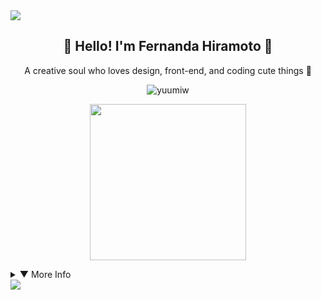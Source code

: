 <!-- Banner superior -->
<img src="https://capsule-render.vercel.app/api?type=waving&color=f4c6d7&height=100&section=header"/>

<h2 align="center">🌸 Hello! I'm <strong>Fernanda Hiramoto</strong> 🐾</h2>
<p align="center">A creative soul who loves design, front-end, and coding cute things 💖</p>

<p align="center">
  <img src="https://komarev.com/ghpvc/?username=yuumiw&style=flat-square&color=f4c6d7" alt="yuumiw" />
</p>

<!-- GIF fofo -->
<p align="center">
  <img src="https://i.pinimg.com/originals/38/83/8d/38838d2369fe10f9e3f03e92bde4883c.gif" width="250" />
</p>

<details>
  <summary>▼ More Info</summary>
  <br>

  <div align="center">

  <!-- GitHub Stats -->
  <img height="160px" src="https://github-readme-stats.vercel.app/api?username=yuumiw&show_icons=true&theme=tokyonight&title_color=f4c6d7&icon_color=f4c6d7&text_color=ffffff&bg_color=0d1117" />
  <img height="160px" src="https://github-readme-stats.vercel.app/api/top-langs/?username=yuumiw&layout=compact&theme=tokyonight&title_color=f4c6d7&text_color=ffffff&bg_color=0d1117" />
  <img height="160px" src="https://github-readme-streak-stats.herokuapp.com?user=yuumiw&theme=tokyonight&ring=f4c6d7&fire=f4c6d7&currStreakLabel=f4c6d7" />

  <!-- Summary Cards -->
  <img src="https://github-profile-summary-cards.vercel.app/api/cards/profile-details?username=yuumiw&theme=tokyonight" />
  <img src="https://github-profile-summary-cards.vercel.app/api/cards/repos-per-language?username=yuumiw&theme=tokyonight" />
  <img src="https://github-profile-summary-cards.vercel.app/api/cards/most-commit-language?username=yuumiw&theme=tokyonight" />
  <img src="https://github-profile-summary-cards.vercel.app/api/cards/productive-time?username=yuumiw&theme=tokyonight&utcOffset=8" />

  <!-- Tech Stack -->
  <br>
  <p><strong>Languages & Tools</strong></p>
  <img src="https://cdn.jsdelivr.net/gh/devicons/devicon/icons/cplusplus/cplusplus-original.svg" width="40" />
  <img src="https://cdn.jsdelivr.net/gh/devicons/devicon/icons/photoshop/photoshop-plain.svg" width="40" />
  <img src="https://cdn.jsdelivr.net/gh/devicons/devicon/icons/figma/figma-original.svg" width="40" />

  <!-- Socials -->
  <br><br>
  <p><strong>Let's connect!</strong></p>
  <a href="mailto:fefewe@sempreceub.com"><img src="https://img.shields.io/badge/Gmail-f4c6d7?style=for-the-badge&logo=gmail&logoColor=white"></a>
  <a href="https://instagram.com/softfawn.co"><img src="https://img.shields.io/badge/Instagram-f4c6d7?style=for-the-badge&logo=instagram&logoColor=white"></a>
  <a href="https://discord.com/users/@dilaceradas"><img src="https://img.shields.io/badge/Discord-f4c6d7?style=for-the-badge&logo=discord&logoColor=white"></a>



  </div>

</details>

<!-- Footer -->
<img src="https://capsule-render.vercel.app/api?type=waving&color=f4c6d7&height=100&section=footer"/>
